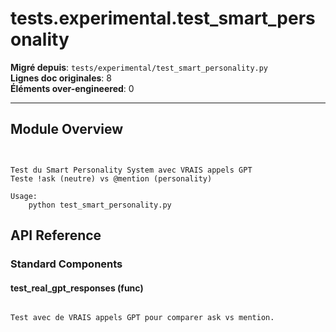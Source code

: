 # tests.experimental.test_smart_personality

**Migré depuis**: `tests/experimental/test_smart_personality.py`  
**Lignes doc originales**: 8  
**Éléments over-engineered**: 0  

---

## Module Overview

```text


Test du Smart Personality System avec VRAIS appels GPT
Teste !ask (neutre) vs @mention (personality)

Usage:
    python test_smart_personality.py

```

## API Reference

### Standard Components

#### test_real_gpt_responses (func)

```text

Test avec de VRAIS appels GPT pour comparer ask vs mention.

```
